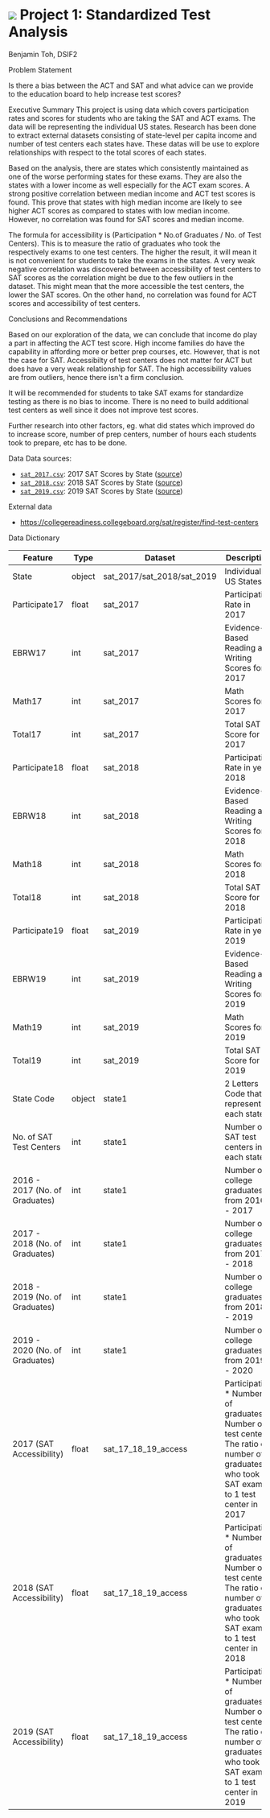 # ![](https://ga-dash.s3.amazonaws.com/production/assets/logo-9f88ae6c9c3871690e33280fcf557f33.png) Project 1: Standardized Test Analysis

Benjamin Toh, DSIF2

Problem Statement

Is there a bias between the ACT and SAT and what advice can we provide to the education board to help increase test scores?

Executive Summary
This project is using data which covers participation rates and scores for students who are taking the SAT and ACT exams. The data will be representing the individual US states. Research has been done to extract external datasets consisting of state-level per capita income and number of test centers each states have. These datas will be use to explore relationships with respect to the total scores of each states. 


Based on the analysis, there are states which consistently maintained as one of the worse performing states for these exams. They are also the states with a lower income as well especially for the ACT exam scores. A strong positive correlation between median income and ACT test scores is found. This prove that states with high median income are likely to see higher ACT scores as compared to states with low median income. However, no correlation was found for SAT scores and median income.


The formula for accessibility is (Participation * No.of Graduates / No. of Test Centers). This is to measure the ratio of graduates who took the respectively exams to one test centers. The higher the result, it will mean it is not convenient for students to take the exams in the states. A very weak negative correlation was discovered between accessibility of test centers to SAT scores as the correlation might be due to the few outliers in the dataset. This might mean that the more accessible the test centers, the lower the SAT scores. On the other hand, no correlation was found for ACT scores and accessibility of test centers. 


Conclusions and Recommendations

Based on our exploration of the data, we can conclude that income do play a part in affecting the ACT test score. High income families do have the capability in affording more or better prep courses, etc. However, that is not the case for SAT. Accessibilty of test centers does not matter for ACT but does have a very weak relationship for SAT. The high accessibility values are from outliers, hence there isn't a firm conclusion. 


It will be recommended for students to take SAT exams for standardize testing as there is no bias to income. There is no need to build additional test centers as well since it does not improve test scores.  


Further research into other factors, eg. what did states which improved do to increase score, number of prep centers, number of hours each students took to prepare, etc has to be done. 

Data
Data sources:
* [`sat_2017.csv`](./data/sat_2017.csv): 2017 SAT Scores by State ([source](https://blog.collegevine.com/here-are-the-average-sat-scores-by-state/))
* [`sat_2018.csv`](./data/sat_2018.csv): 2018 SAT Scores by State ([source](https://blog.collegevine.com/here-are-the-average-sat-scores-by-state/))
* [`sat_2019.csv`](./data/sat_2019.csv): 2019 SAT Scores by State ([source](https://blog.prepscholar.com/average-sat-scores-by-state-most-recent))

External data
* https://collegereadiness.collegeboard.org/sat/register/find-test-centers

Data Dictionary

|Feature|Type|Dataset|Description|
|---|---|---|---|
|State|object|sat_2017/sat_2018/sat_2019|Individual US States| 
|Participate17|float|sat_2017|Participation Rate in 2017|
|EBRW17|int|sat_2017|Evidence-Based Reading and Writing Scores for 2017|
|Math17|int|sat_2017|Math Scores for 2017|
|Total17|int|sat_2017|Total SAT Score for 2017|
|Participate18|float|sat_2018|Participation Rate in year 2018|
|EBRW18|int|sat_2018|Evidence-Based Reading and Writing Scores for 2018|
|Math18|int|sat_2018|Math Scores for 2018|
|Total18|int|sat_2018|Total SAT Score for 2018|
|Participate19|float|sat_2019|Participation Rate in year 2019|
|EBRW19|int|sat_2019|Evidence-Based Reading and Writing Scores for 2019|
|Math19|int|sat_2019|Math Scores for 2019|
|Total19|int|sat_2019|Total SAT Score for 2019|
|State Code|object|state1|2 Letters Code that represent each states|
|No. of SAT Test Centers|int|state1|Number of SAT test centers in each states|
|2016 - 2017 (No. of Graduates)|int|state1|Number of college graduates from 2016 - 2017|
|2017 - 2018 (No. of Graduates)|int|state1|Number of college graduates from 2017 - 2018|
|2018 - 2019 (No. of Graduates)|int|state1|Number of college graduates from 2018 - 2019|
|2019 - 2020 (No. of Graduates)|int|state1|Number of college graduates from 2019 - 2020|
|2017 (SAT Accessibility)|float|sat_17_18_19_access|Participation * Number of graduates / Number of test centers. The ratio of number of graduates who took SAT exams to 1 test center in 2017|
|2018 (SAT Accessibility)|float|sat_17_18_19_access|Participation * Number of graduates / Number of test centers. The ratio of number of graduates who took SAT exams to 1 test center in 2018|
|2019 (SAT Accessibility)|float|sat_17_18_19_access|Participation * Number of graduates / Number of test centers. The ratio of number of graduates who took SAT exams to 1 test center in 2019|
